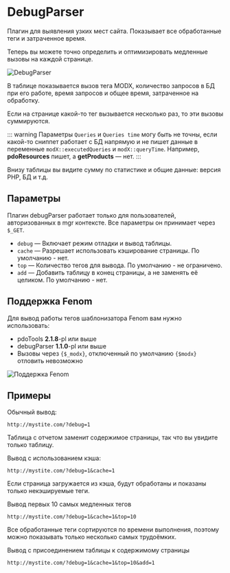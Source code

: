 # DebugParser

Плагин для выявления узких мест сайта. Показывает все обработанные теги и затраченное время.

Теперь вы можете точно определить и оптимизировать медленные вызовы на каждой странице.

![DebugParser](https://file.modx.pro/files/1/a/c/1acbdf642c641a641ad6a646576fe4b3.png)

В таблице показывается вызов тега MODX, количество запросов в БД при его работе, время запросов и общее время, затраченное на обработку.

Если на странице какой-то тег вызывается несколько раз, то эти вызовы суммируются.

::: warning
Параметры `Queries` и `Queries time` могу быть не точны, если какой-то сниппет работает с БД напрямую и не пишет данные в переменные `modX::executedQueries` и `modX::queryTime`. Например, **pdoResources** пишет, а **getProducts** — нет.
:::

Внизу таблицы вы видите сумму по статистике и общие данные: версия PHP, БД и т.д.

## Параметры

Плагин debugParser работает только для пользователей, авторизованных в mgr контексте.
Все параметры он принимает через `$_GET`.

- `debug` — Включает режим отладки и вывод таблицы.
- `cache` — Разрешает использовать кэширование страницы. По умолчанию - нет.
- `top` — Количество тегов для вывода. По умолчанию - не ограничено.
- `add` — Добавить таблицу в конец страницы, а не заменять её целиком. По умолчанию - нет.

## Поддержка Fenom

Для вывод работы тегов шаблонизатора Fenom вам нужно использовать:

- pdoTools **2.1.8**-pl или выше
- debugParser **1.1.0**-pl или выше
- Вызовы через `{$_modx}`, отключенный по умолчанию `{$modx}` отловить невозможно

![Поддержка Fenom](https://file.modx.pro/files/f/f/2/ff2a021a63bfda91d10dab7a5cc84be6.png)

## Примеры

Обычный вывод:

```
http://mystite.com/?debug=1
```

Таблица с отчетом заменит содержимое страницы, так что вы увидите только таблицу.

Вывод с использованием кэша:

```
http://mystite.com/?debug=1&cache=1
```

Если страница загружается из кэша, будут обработаны и показаны только некэшируемые теги.

Вывод первых 10 самых медленных тегов

```
http://mystite.com/?debug=1&cache=1&top=10
```

Все обработанные теги сортируются по времени выполнения, поэтому можно показывать только несколько самых трудоёмких.

Вывод с присоединением таблицы к содержимому страницы

```
http://mystite.com/?debug=1&cache=1&top=10&add=1
```
